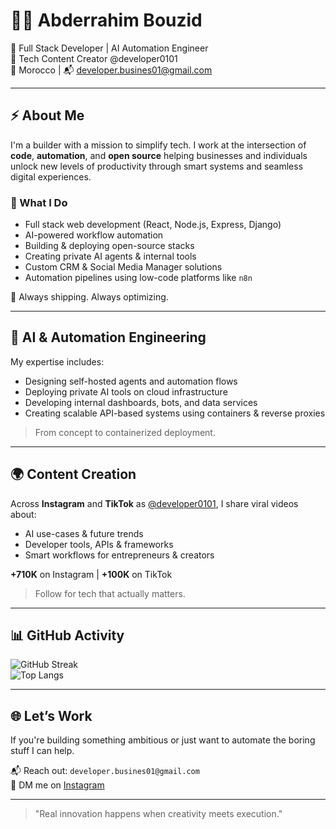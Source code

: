 # 👨‍💻 Abderrahim Bouzid

🚀 Full Stack Developer | AI Automation Engineer  
🎥 Tech Content Creator @developer0101  
📍 Morocco | 📬 developer.busines01@gmail.com  

---

## ⚡ About Me

I'm a builder with a mission to simplify tech. I work at the intersection of **code**, **automation**, and **open source**  helping businesses and individuals unlock new levels of productivity through smart systems and seamless digital experiences.

### 🔧 What I Do
- Full stack web development (React, Node.js, Express, Django)
- AI-powered workflow automation
- Building & deploying open-source stacks
- Creating private AI agents & internal tools
- Custom CRM & Social Media Manager solutions
- Automation pipelines using low-code platforms like `n8n`

🧠 Always shipping. Always optimizing.

---

## 🧠 AI & Automation Engineering

My expertise includes:
- Designing self-hosted agents and automation flows
- Deploying private AI tools on cloud infrastructure
- Developing internal dashboards, bots, and data services
- Creating scalable API-based systems using containers & reverse proxies

> From concept to containerized deployment.

---

## 🌍 Content Creation

Across **Instagram** and **TikTok** as [@developer0101](https://www.instagram.com/developer0101), I share viral videos about:
- AI use-cases & future trends  
- Developer tools, APIs & frameworks  
- Smart workflows for entrepreneurs & creators  

**+710K** on Instagram | **+100K** on TikTok

> Follow for tech that actually matters.

---

## 📊 GitHub Activity

![GitHub Streak](https://streak-stats.demolab.com/?user=abderrahimbouzid&theme=transparent&hide_border=true)  
![Top Langs](https://github-readme-stats.vercel.app/api/top-langs/?username=abderrahimbouzid&layout=compact&theme=transparent&hide_border=true)

---

## 🌐 Let’s Work

If you're building something ambitious  or just want to automate the boring stuff I can help.

📬 Reach out: `developer.busines01@gmail.com`  
🔗 DM me on [Instagram](https://www.instagram.com/developer0101)

---

> "Real innovation happens when creativity meets execution."  

